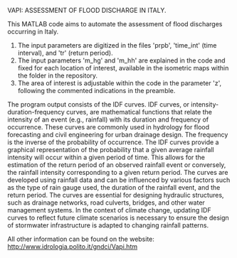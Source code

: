 VAPI: ASSESSMENT OF FLOOD DISCHARGE IN ITALY.

This MATLAB code aims to automate the assessment of flood discharges occurring in Italy. 
1) The input parameters are digitized in the files 'prpb', 'time_int' (time interval), and 'tr' (return period).
2) The input parameters 'm_hg' and 'm_hh' are explained in the code and fixed for each location of interest, available in the isometric maps within the folder in the repository.
3) The area of interest is adjustable within the code in the parameter 'z', following the commented indications in the preamble.

The program output consists of the IDF curves. IDF curves, or intensity-duration-frequency curves, are mathematical functions that relate the intensity of an event (e.g., rainfall) with its duration and frequency of occurrence. These curves are commonly used in hydrology for flood forecasting and civil engineering for urban drainage design. The frequency is the inverse of the probability of occurrence. The IDF curves provide a graphical representation of the probability that a given average rainfall intensity will occur within a given period of time. This allows for the estimation of the return period of an observed rainfall event or conversely, the rainfall intensity corresponding to a given return period. The curves are developed using rainfall data and can be influenced by various factors such as the type of rain gauge used, the duration of the rainfall event, and the return period. The curves are essential for designing hydraulic structures, such as drainage networks, road culverts, bridges, and other water management systems. In the context of climate change, updating IDF curves to reflect future climate scenarios is necessary to ensure the design of stormwater infrastructure is adapted to changing rainfall patterns.

All other information can be found on the website: http://www.idrologia.polito.it/gndci/Vapi.htm
